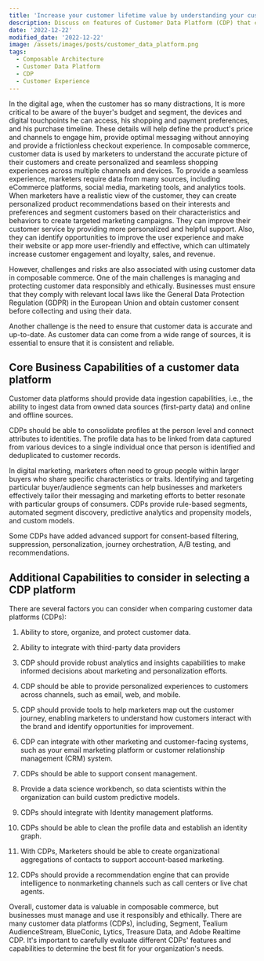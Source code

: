 ```yaml
---
title: 'Increase your customer lifetime value by understanding your customers needs using a Customer Data Platform'
description: Discuss on features of Customer Data Platform (CDP) that can provide reliable customer information
date: '2022-12-22'
modified_date: '2022-12-22'
image: /assets/images/posts/customer_data_platform.png
tags:
  - Composable Architecture
  - Customer Data Platform
  - CDP
  - Customer Experience
---
```

In the digital age, when the customer has so many distractions, It is more critical to be aware of the buyer's budget and segment, the devices and digital touchpoints he can access, his shopping and payment preferences, and his purchase timeline. These details will help define the product's price and channels to engage him, provide optimal messaging without annoying and provide a frictionless checkout experience. In composable commerce, customer data is used by marketers to understand the accurate picture of their customers and create personalized and seamless shopping experiences across multiple channels and devices. To provide a seamless experience, marketers require data from many sources, including eCommerce platforms, social media, marketing tools, and analytics tools. When marketers have a realistic view of the customer, they can create personalized product recommendations based on their interests and preferences and segment customers based on their characteristics and behaviors to create targeted marketing campaigns. They can improve their customer service by providing more personalized and helpful support. Also, they can identify opportunities to improve the user experience and make their website or app more user-friendly and effective, which can ultimately increase customer engagement and loyalty,  sales, and revenue.

However, challenges and risks are also associated with using customer data in composable commerce. One of the main challenges is managing and protecting customer data responsibly and ethically. Businesses must ensure that they comply with relevant local laws like the General Data Protection Regulation (GDPR) in the European Union and obtain customer consent before collecting and using their data.

Another challenge is the need to ensure that customer data is accurate and up-to-date. As customer data can come from a wide range of sources, it is essential to ensure that it is consistent and reliable.

## Core Business Capabilities of a customer data platform

Customer data platforms should provide data ingestion capabilities, i.e., the ability to ingest data from owned data sources (first-party data) and online and offline sources.

CDPs should be able to consolidate profiles at the person level and connect attributes to identities. The profile data has to be linked from data captured from various devices to a single individual once that person is identified and deduplicated to customer records.

In digital marketing, marketers often need to group people within larger buyers who share specific characteristics or traits. Identifying and targeting particular buyer/audience segments can help businesses and marketers effectively tailor their messaging and marketing efforts to better resonate with particular groups of consumers. CDPs provide rule-based segments, automated segment discovery, predictive analytics and propensity models, and custom models.

Some CDPs have added advanced support for consent-based filtering, suppression, personalization, journey orchestration, A/B testing, and recommendations.

## Additional Capabilities to consider in selecting a CDP platform

There are several factors you can consider when comparing customer data platforms (CDPs):

1. Ability to store, organize, and protect customer data.

2. Ability to integrate with third-party data providers

3. CDP should provide robust analytics and insights capabilities to make informed decisions about marketing and personalization efforts.

4. CDP should be able to provide personalized experiences to customers across channels, such as email, web, and mobile.

5. CDP should provide tools to help marketers map out the customer journey, enabling marketers to understand how customers interact with the brand and identify opportunities for improvement.

6. CDP can integrate with other marketing and customer-facing systems, such as your email marketing platform or customer relationship management (CRM) system.

7. CDPs should be able to support consent management.

8. Provide a data science workbench, so data scientists within the organization can build custom predictive models.

9. CDPs should integrate with Identity management platforms.

10. CDPs should be able to clean the profile data and establish an identity graph.

11. With CDPs, Marketers should be able to create organizational aggregations of contacts to support account-based marketing.

12. CDPs should provide a recommendation engine that can provide intelligence to nonmarketing channels such as call centers or live chat agents.

Overall, customer data is valuable in composable commerce, but businesses must manage and use it responsibly and ethically. There are many customer data platforms (CDPs), including, Segment, Tealium AudienceStream, BlueConic, Lytics, Treasure Data, and Adobe Realtime CDP. It's important to carefully evaluate different CDPs' features and capabilities to determine the best fit for your organization's needs.


